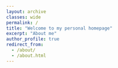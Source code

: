 ```yaml
---
layout: archive
classes: wide
permalink: /
title: "Welcome to my personal homepage"
excerpt: "About me"
author_profile: true
redirect_from: 
  - /about/
  - /about.html
---
```

